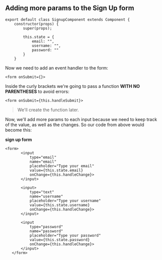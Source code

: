 ## Adding more params to the Sign Up form

```
export default class SignupComponent extends Component {
    constructor(props) {
        super(props);

        this.state = {
            email: "",
            username: "",
            password: ""
        }
    }
```

Now we need to add an event handler to the form:

```
<form onSubmit={}>
```

Inside the curly brackets we're going to pass a function **WITH NO PARENTHESES** to avoid errors:

```
<form onSubmit={this.handleSubmit}>
```

> We'll create the function later.

Now, we'll add more params to each input because we need to keep track of the value, as well as the changes. So our code from above would become this:

**sign up form**

```
<form>
       <input
           type="email"
           name="email"
           placeholder="Type your email"
           value={this.state.email}
           onChange={this.handleChange}>
       </input>

       <input>
           type="text"
           name="username"
           placeholder="Type your username"
           value={this.state.username}
           onChange={this.handleChange}>
       </input>

       <input
           type="password"
           name="password"
           placeholder="Type your password"
           value={this.state.password}
           onChange={this.handleChange}>
       </input>
   </form>
```
